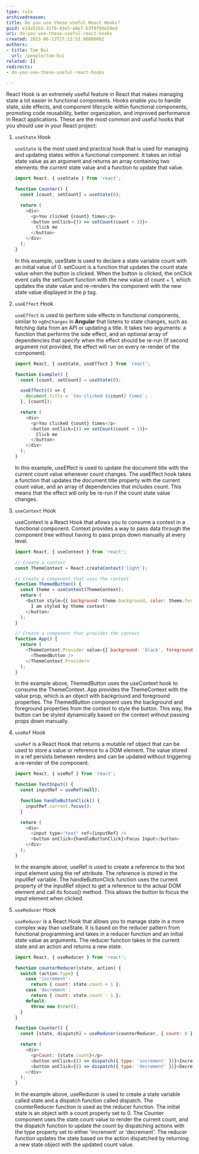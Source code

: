 ```yaml
---
type: rule
archivedreason: 
title: Do you use these useful React Hooks?
guid: e14a52b3-31f8-43e5-a6e7-b3f8f0de28ed
uri: do-you-use-these-useful-react-hooks
created: 2023-06-13T17:13:53.0000000Z
authors:
- title: Tom Bui
  url: /people/tom-bui
related: []
redirects:
- do-you-use-these-useful-react-hooks

---
```


React Hook is an extremely useful feature in React that makes managing state a lot easier in functional components. Hooks enable you to handle state, side effects, and component lifecycle within functional components, promoting code reusability, better organization, and improved performance in React applications. These are the most common and useful hooks that you should use in your React project:

<!--endintro-->

1. `useState` Hook

    `useState` is the most used and practical hook that is used for managing and updating states within a functional component. It takes an initial state value as an argument and returns an array containing two elements: the current state value and a function to update that value.
    
    ``` javascript
    import React, { useState } from 'react';
    
    function Counter() {
      const [count, setCount] = useState(0);
    
      return (
        <div>
          <p>You clicked {count} times</p>
          <button onClick={() => setCount(count + 1)}>
            Click me
          </button>
        </div>
      );
    }
    ```
    
    In this example, useState is used to declare a state variable count with an initial value of 0. setCount is a function that updates the count state value when the button is clicked. When the button is clicked, the onClick event calls the setCount function with the new value of count + 1, which updates the state value and re-renders the component with the new state value displayed in the p tag.

2. `useEffect` Hook

    `useEffect` is used to perform side effects in functional components, similar to `ngOnChanges` in **Angular** that listens to state changes, such as fetching data from an API or updating a title. It takes two arguments: a function that performs the side effect, and an optional array of dependencies that specify when the effect should be re-run (If second argument not provided, the effect will run on every re-render of the component). 
    
    ``` javascript
    import React, { useState, useEffect } from 'react';
    
    function Example() {
      const [count, setCount] = useState(0);
    
      useEffect(() => {
        document.title = `You clicked ${count} times`;
      }, [count]);
    
      return (
        <div>
          <p>You clicked {count} times</p>
          <button onClick={() => setCount(count + 1)}>
            Click me
          </button>
        </div>
      );
    }
    ```
    
    In this example, useEffect is used to update the document title with the current count value whenever count changes. The useEffect hook takes a function that updates the document.title property with the current count value, and an array of dependencies that includes count. This means that the effect will only be re-run if the count state value changes.

3. `useContext` Hook

    useContext is a React Hook that allows you to consume a context in a functional component. Context provides a way to pass data through the component tree without having to pass props down manually at every level.
    
    ``` javascript
    import React, { useContext } from 'react';
    
    // Create a context
    const ThemeContext = React.createContext('light');
    
    // Create a component that uses the context
    function ThemedButton() {
      const theme = useContext(ThemeContext);
      return (
        <button style={{ background: theme.background, color: theme.foreground }}>
          I am styled by theme context!
        </button>
      );
    }
    
    // Create a component that provides the context
    function App() {
      return (
        <ThemeContext.Provider value={{ background: 'black', foreground: 'white' }}>
          <ThemedButton />
        </ThemeContext.Provider>
      );
    }
    ```
    
    In the example above, ThemedButton uses the useContext hook to consume the ThemeContext. App provides the ThemeContext with the value prop, which is an object with background and foreground properties. The ThemedButton component uses the background and foreground properties from the context to style the button. This way, the button can be styled dynamically based on the context without passing props down manually.

4. `useRef` Hook

    `useRef` is a React Hook that returns a mutable ref object that can be used to store a value or reference to a DOM element. The value stored in a ref persists between renders and can be updated without triggering a re-render of the component.
    
    ``` javascript
    import React, { useRef } from 'react';
    
    function TextInput() {
      const inputRef = useRef(null);
    
      function handleButtonClick() {
        inputRef.current.focus();
      }
    
      return (
        <div>
          <input type="text" ref={inputRef} />
          <button onClick={handleButtonClick}>Focus Input</button>
        </div>
      );
    }
    ```
    
    In the example above, useRef is used to create a reference to the text input element using the ref attribute. The reference is stored in the inputRef variable. The handleButtonClick function uses the current property of the inputRef object to get a reference to the actual DOM element and call its focus() method. This allows the button to focus the input element when clicked.

5. `useReducer` Hook

    `useReducer` is a React Hook that allows you to manage state in a more complex way than useState. It is based on the reducer pattern from functional programming and takes in a reducer function and an initial state value as arguments. The reducer function takes in the current state and an action and returns a new state.
    
    ```javascript
    import React, { useReducer } from 'react';
    
    function counterReducer(state, action) {
      switch (action.type) {
        case 'increment':
          return { count: state.count + 1 };
        case 'decrement':
          return { count: state.count - 1 };
        default:
          throw new Error();
      }
    }
    
    function Counter() {
      const [state, dispatch] = useReducer(counterReducer, { count: 0 });
    
      return (
        <div>
          <p>Count: {state.count}</p>
          <button onClick={() => dispatch({ type: 'increment' })}>Increment</button>
          <button onClick={() => dispatch({ type: 'decrement' })}>Decrement</button>
        </div>
      );
    }
    ```
    
    In the example above, useReducer is used to create a state variable called state and a dispatch function called dispatch. The counterReducer function is used as the reducer function. The initial state is an object with a count property set to 0. The Counter component uses the state.count value to render the current count, and the dispatch function to update the count by dispatching actions with the type property set to either 'increment' or 'decrement'. The reducer function updates the state based on the action dispatched by returning a new state object with the updated count value.



